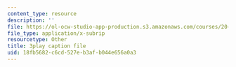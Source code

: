 ```yaml
---
content_type: resource
description: ''
file: https://ol-ocw-studio-app-production.s3.amazonaws.com/courses/20-219-becoming-the-next-bill-nye-writing-and-hosting-the-educational-show-january-iap-2015/18fb5682c6cd527eb3afb044e656a0a3_RINP7d9ohaw.vtt
file_type: application/x-subrip
resourcetype: Other
title: 3play caption file
uid: 18fb5682-c6cd-527e-b3af-b044e656a0a3
---
```

